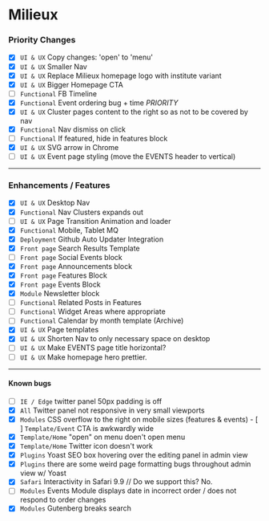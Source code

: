 
# Milieux


### Priority Changes
- [x] `UI & UX` Copy changes: 'open' to 'menu'
- [x] `UI & UX` Smaller Nav
- [x] `UI & UX` Replace Milieux homepage logo with institute variant
- [x] `UI & UX` Bigger Homepage CTA
- [ ] `Functional` FB Timeline
- [x] `Functional` Event ordering bug + time _PRIORITY_
- [x] `UI & UX` Cluster pages content to the right so as not to be covered by nav
- [x] `Functional` Nav dismiss on click
- [ ] `Functional` If featured, hide in features block
- [x] `UI & UX` SVG arrow in Chrome
- [ ] `UI & UX` Event page styling (move the EVENTS header to vertical)

---

### Enhancements / Features

- [x] `UI & UX` Desktop Nav
- [x] `Functional` Nav Clusters expands out
- [ ] `UI & UX` Page Transition Animation and loader
- [x] `Functional` Mobile, Tablet MQ
- [x] `Deployment` Github Auto Updater Integration
- [x] `Front page` Search Results Template
- [ ] `Front page` Social Events block
- [x] `Front page` Announcements block
- [x] `Front page` Features Block
- [x] `Front page` Events Block
- [x] `Module` Newsletter block
- [ ] `Functional` Related Posts in Features
- [ ] `Functional` Widget Areas where appropriate
- [ ] `Functional` Calendar by month template (Archive)
- [x] `UI & UX` Page templates
- [x] `UI & UX` Shorten Nav to only necessary space on desktop
- [ ] `UI & UX` Make EVENTS page title horizontal?
- [ ] `UI & UX` Make homepage hero prettier.

---

#### Known bugs

- [ ] `IE / Edge` twitter panel 50px padding is off
- [x] `All` Twitter panel not responsive in very small viewports
- [x] `Modules` CSS overflow to the right on mobile sizes (features & events)
​- [ ] `Template/Event` CTA is awkwardly wide
- [x] `Template/Home` "open" on menu doen't open menu
- [x] `Template/Home` Twitter icon doesn't work
- [x] `Plugins` Yoast SEO box hovering over the editing panel in admin view
- [x] `Plugins` there are some weird page formatting bugs throughout admin view w/ Yoast
- [x] `Safari` Interactivity in Safari 9.9 // Do we support this? No.
- [ ] `Modules` Events Module displays date in incorrect order / does not respond to order changes
- [x] `Modules` Gutenberg breaks search
